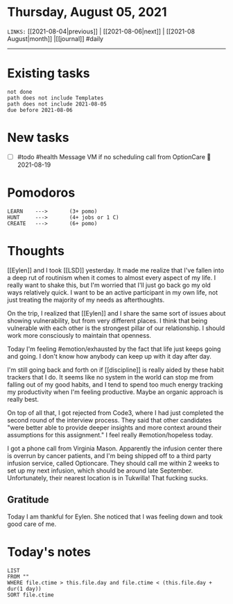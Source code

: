 # Thursday, August 05, 2021
`LINKS:` [[2021-08-04|previous]] | [[2021-08-06|next]] | [[2021-08 August|month]] |[[journal]] 
#daily

---
# Existing tasks
```tasks
not done
path does not include Templates
path does not include 2021-08-05
due before 2021-08-06
```

# New tasks
- [ ] #todo #health Message VM if no scheduling call from OptionCare 📅 2021-08-19

# Pomodoros
```
LEARN    ---> 		(3+ pomo)
HUNT     ---> 		(4+ jobs or 1 C)
CREATE   --->  		(6+ pomo)
```

# Thoughts
[[Eylen]] and I took [[LSD]] yesterday. It made me realize that I've fallen into a deep rut of routinism when it comes to almost every aspect of my life. I really want to shake this, but I'm worried that I'll just go back go my old ways relatively quick. I want to be an active participant in my own life, not just treating the majority of my needs as afterthoughts. 

On the trip, I realized that [[Eylen]] and I share the same sort of issues about showing vulnerability, but from very different places. I think that being vulnerable with each other is the strongest pillar of our relationship. I should work more consciously to maintain that openness. 

Today I'm feeling #emotion/exhausted by the fact that life just keeps going and going. I don't know how anybody can keep up with it day after day.

I'm still going back and forth on if [[discipline]] is really aided by these habit trackers that I do. It seems like no system in the world can stop me from falling out of my good habits, and I tend to spend too much energy tracking my productivity when I'm feeling productive. Maybe an organic approach is really best. 

On top of all that, I got rejected from Code3, where I had just completed the second round of the interview process. They said that other candidates "were better able to provide deeper insights and more context around their assumptions for this assignment." I feel really #emotion/hopeless today.

I got a phone call from Virginia Mason. Apparently the infusion center there is overrun by cancer patients, and I'm being shipped off to a third party infusion service, called Optioncare. They should call me within 2 weeks to set up my next infusion, which should be around late September. Unfortunately, their nearest location is in Tukwilla! That fucking sucks. 

## Gratitude
Today I am thankful for Eylen. She noticed that I was feeling down and took good care of me. 

# Today's notes
```dataview
LIST 
FROM ""
WHERE file.ctime > this.file.day and file.ctime < (this.file.day + dur(1 day))
SORT file.ctime
```
